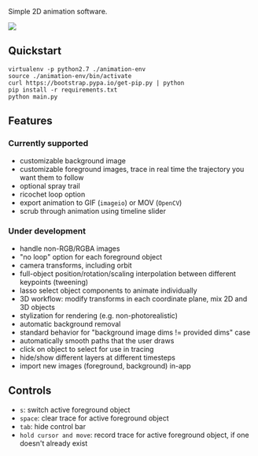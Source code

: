 Simple 2D animation software.

![](https://i.imgur.com/npR8luu.png)

## Quickstart
```
virtualenv -p python2.7 ./animation-env
source ./animation-env/bin/activate
curl https://bootstrap.pypa.io/get-pip.py | python
pip install -r requirements.txt
python main.py
```

## Features
### Currently supported
- customizable background image
- customizable foreground images, trace in real time the trajectory you want them to follow
- optional spray trail
- ricochet loop option
- export animation to GIF (`imageio`) or MOV (`OpenCV`)
- scrub through animation using timeline slider

### Under development
- handle non-RGB/RGBA images
- "no loop" option for each foreground object
- camera transforms, including orbit
- full-object position/rotation/scaling interpolation between different keypoints (tweening)
- lasso select object components to animate individually
- 3D workflow: modify transforms in each coordinate plane, mix 2D and 3D objects
- stylization for rendering (e.g. non-photorealistic)
- automatic background removal
- standard behavior for "background image dims != provided dims" case
- automatically smooth paths that the user draws
- click on object to select for use in tracing
- hide/show different layers at different timesteps
- import new images (foreground, background) in-app

## Controls
- `s`: switch active foreground object
- `space`: clear trace for active foreground object
- `tab`: hide control bar
- `hold cursor and move`: record trace for active foreground object, if one doesn't already exist
